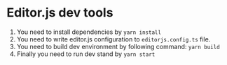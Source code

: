 # Editor.js dev tools
1. You need to install dependencies by `yarn install`
2. You need to write editor.js configuration to `editorjs.config.ts` file.
3. You need to build dev environment by following command: `yarn build`
4. Finally you need to run dev stand by `yarn start`


